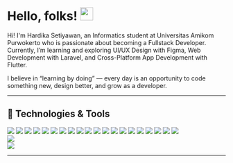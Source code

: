 # Hello, folks! <img src="https://raw.githubusercontent.com/MartinHeinz/MartinHeinz/master/wave.gif" width="30px" height="30px" />

Hi! I'm Hardika Setiyawan, an Informatics student at Universitas Amikom Purwokerto who is passionate about becoming a Fullstack Developer.
Currently, I’m learning and exploring UI/UX Design with Figma, Web Development with Laravel, and Cross-Platform App Development with Flutter.

I believe in “learning by doing” — every day is an opportunity to code something new, design better, and grow as a developer. 

---

## 🔧 Technologies & Tools

![](https://img.shields.io/badge/OS-Ubuntu-informational?style=flat&logo=ubuntu&logoColor=white&color=2bbc8a)
![](https://img.shields.io/badge/Editor-VS_Code-informational?style=flat&logo=visual-studio-code&logoColor=white&color=2bbc8a)
![](https://img.shields.io/badge/Code-Python-informational?style=flat&logo=python&logoColor=white&color=2bbc8a)
![](https://img.shields.io/badge/Code-HTML-informational?style=flat&logo=html5&logoColor=white&color=2bbc8a)
![](https://img.shields.io/badge/Code-CSS-informational?style=flat&logo=css3&logoColor=white&color=2bbc8a)
![](https://img.shields.io/badge/Code-JavaScript-informational?style=flat&logo=javascript&logoColor=white&color=2bbc8a)
![](https://img.shields.io/badge/DB-MySQL-informational?style=flat&logo=mysql&logoColor=white&color=2bbc8a)
![](https://img.shields.io/badge/Tools-Docker-informational?style=flat&logo=docker&logoColor=white&color=2bbc8a)
![](https://img.shields.io/badge/Framework-Laravel-informational?style=flat&logo=laravel&logoColor=white&color=2bbc8a)
![](https://img.shields.io/badge/Framework-Flutter-informational?style=flat&logo=flutter&logoColor=white&color=2bbc8a)
![](https://img.shields.io/badge/API-Postman-informational?style=flat&logo=postman&logoColor=white&color=2bbc8a)
![](https://img.shields.io/badge/IDE-Arduino_IDE-informational?style=flat&logo=arduino&logoColor=white&color=2bbc8a)
![](https://img.shields.io/badge/Diagram-Draw.io-informational?style=flat&logo=diagrams.net&logoColor=white&color=2bbc8a)
![](https://img.shields.io/badge/Tools-Git-informational?style=flat&logo=git&logoColor=white&color=2bbc8a)
![](https://img.shields.io/badge/Tools-GitHub-informational?style=flat&logo=github&logoColor=white&color=2bbc8a)
![](https://img.shields.io/badge/Code-PHP-informational?style=flat&logo=php&logoColor=white&color=2bbc8a)
![](https://img.shields.io/badge/Code-Java-informational?style=flat&logo=java&logoColor=white&color=2bbc8a)
![](https://img.shields.io/badge/Code-C++-informational?style=flat&logo=c%2B%2B&logoColor=white&color=2bbc8a)
![](https://img.shields.io/badge/Design-Figma-informational?style=flat&logo=figma&logoColor=white&color=2bbc8a)
![](https://img.shields.io/badge/Frontend-Bootstrap-informational?style=flat&logo=bootstrap&logoColor=white&color=2bbc8a)  
![](https://img.shields.io/badge/Frontend-React-informational?style=flat&logo=react&logoColor=white&color=2bbc8a)  
![](https://img.shields.io/badge/Server-XAMPP-informational?style=flat&logo=xampp&logoColor=white&color=2bbc8a)

---
